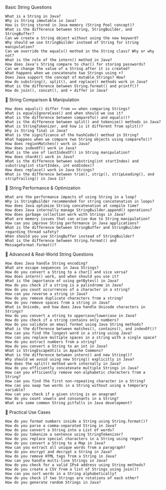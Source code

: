 Basic String Questions

    What is a String in Java?
    Why is String immutable in Java?
    How is String stored in Java memory (String Pool concept)?
    What is the difference between String, StringBuilder, and StringBuffer?
    Can we create a String object without using the new keyword?
    Why should we use StringBuilder instead of String for string manipulation?
    Can we override the equals() method in the String class? Why or why not?
    What is the role of the intern() method in Java?
    How does Java's String compare to char[] for storing passwords?
    Can we change the value of a String after it is created?
    What happens when we concatenate two Strings using +?
    Does Java support the concept of mutable Strings? How?
    How do substring(), split(), and replace() methods work in Java?
    What is the difference between String.format() and printf()?
    How do join(), concat(), and + differ in Java?

🔹 String Comparison & Manipulation

    How does equals() differ from == when comparing Strings?
    What is equalsIgnoreCase() and when should we use it?
    What is the difference between compareTo() and equals()?
    What is the difference between split() and tokenize() methods in Java?
    What is StringTokenizer, and how is it different from split()?
    Why is String final in Java?
    What is the significance of the hashCode() method in String?
    What happens when we compare two String objects using compareTo()?
    How does regionMatches() work in Java?
    How does indexOf() work in Java?
    What is the use of lastIndexOf() in String manipulation?
    How does charAt() work in Java?
    What is the difference between substring(int startIndex) and substring(int startIndex, int endIndex)?
    How does replace() work in Java Strings?
    What is the difference between trim(), strip(), stripLeading(), and stripTrailing() in Java 11?

🔹 String Performance & Optimization

    What are the performance impacts of using String in a loop?
    Why is StringBuilder recommended for string concatenation in loops?
    How does Java optimize String concatenation at compile time?
    How does Java internally manage StringBuilder.append() operations?
    How does garbage collection work with Strings in Java?
    What are memory issues that can arise due to String manipulation?
    How can you improve String performance in Java applications?
    What is the difference between StringBuffer and StringBuilder regarding thread safety?
    When should you use StringBuffer instead of StringBuilder?
    What is the difference between String.format() and MessageFormat.format()?

🔹 Advanced & Real-World String Questions

    How does Java handle String encoding?
    What are escape sequences in Java Strings?
    How do you convert a String to a char[] and vice versa?
    How does intern() work, and when should you use it?
    What is the importance of using getBytes() in Java?
    How do you check if a string is a palindrome in Java?
    How do you count occurrences of a character in a string?
    How can you reverse a string in Java?
    How do you remove duplicate characters from a string?
    How do you remove spaces from a string in Java?
    What is Unicode, and how does Java handle Unicode characters in Strings?
    How do you convert a string to uppercase/lowercase in Java?
    How do you check if a string contains only numbers?
    How do you validate an email format using Java String methods?
    What is the difference between matches(), contains(), and indexOf()?
    How can you find the longest word in a string using Java?
    How can you replace multiple spaces in a string with a single space?
    How do you extract numbers from a string?
    How do you convert a String to an int in Java?
    What is StringEscapeUtils in Apache Commons?
    What is the difference between intern() and new String()?
    Why should we avoid using new String() explicitly in Java?
    How does the split() method work internally in Java?
    How do you efficiently concatenate multiple Strings in Java?
    How can you efficiently remove non-alphabetic characters from a String?
    How can you find the first non-repeating character in a String?
    How can you swap two words in a String without using a temporary variable?
    How can you check if a given string is an anagram?
    How do you count vowels and consonants in a String?
    What are some common String pitfalls in Java development?

🔹 Practical Use Cases

    How do you format numbers inside a String using String.format()?
    How do you parse a comma-separated String in Java?
    How do you convert a String into a List of words?
    How do you tokenize a sentence using StringTokenizer?
    How do you replace special characters in a String using regex?
    How do you convert a String to a Map in Java?
    How can you extract all unique words from a paragraph?
    How do you encrypt and decrypt a String in Java?
    How do you remove HTML tags from a String in Java?
    How can you handle multi-line Strings in Java?
    How do you check for a valid IPv4 address using String methods?
    How do you create a CSV from a list of Strings using join()?
    How can you sort words in a String alphabetically?
    How do you check if two Strings are rotations of each other?
    How do you generate random Strings in Java?